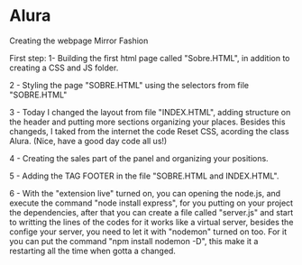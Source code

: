 # Alura
 Creating the webpage Mirror Fashion

 First step: 
 1- Building the first html page called "Sobre.HTML", in addition to creating a CSS and JS folder.

 2 - Styling the page "SOBRE.HTML" using the selectors from file "SOBRE.HTML"

 3 - Today I changed the layout from file "INDEX.HTML", adding structure on the header and putting more sections organizing your places. Besides this changeds, I taked from the internet the code Reset CSS, acording the class Alura. (Nice, have a good day code all us!)

 4 - Creating the sales part of the panel and organizing your positions.

 5 - Adding the TAG FOOTER in the file "SOBRE.HTML and INDEX.HTML".

 6 - With the "extension live" turned on, you can opening the node.js, and execute the command "node install express", for you putting on your project the dependencies, after that you can create a file called "server.js" and start to writting the lines of the codes for it works like a  virtual server, besides the confige your server, you need to let it  with "nodemon" turned on too. For it you can put the command "npm install nodemon -D", this make it a restarting all the time when gotta a changed.
